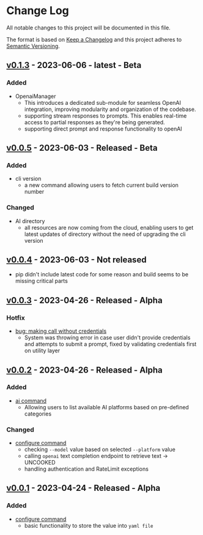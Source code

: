 
# Change Log
All notable changes to this project will be documented in this file.

The format is based on [Keep a Changelog](http://keepachangelog.com/)
and this project adheres to [Semantic Versioning](http://semver.org/).
## [v0.1.3](#v0.1.3) - 2023-06-06 - latest - Beta

### Added
- OpenaiManager
    - This introduces a dedicated sub-module for seamless OpenAI integration, improving modularity and organization of the codebase.
    - supporting stream responses to prompts. This enables real-time access to partial responses as they're being generated.
    - supporting direct prompt and response functionality to openAI

## [v0.0.5](#v0.0.5) - 2023-06-03 - Released - Beta

### Added
- cli version
    - a new command allowing users to fetch current build version number

### Changed
- AI directory
    - all resources are now coming from the cloud, enabling users to get latest updates of directory without the need of upgrading the cli version

## [v0.0.4](#0.0.4) - 2023-06-03 - Not released
- pip didn't include latest code for some reason and build seems to be missing critical parts

## [v0.0.3](#v0.0.3) - 2023-04-26 - Released - Alpha

### Hotfix
- [bug: making call without credentials](#8)
    - System was throwing error in case user didn't provide credentials and attempts to submit a prompt, fixed by validating credentials first on utility layer

## [v0.0.2](#v0.0.2) - 2023-04-26 - Released - Alpha

### Added
- [ai command](#6)
    - Allowing users to list available AI platforms based on pre-defined categories
### Changed
- [configure command](#7)
    - checking `--model` value based on selected `--platform` value
    - calling `openai` text completion endpoint to retrieve text -> UNCOOKED
    - handling authentication and RateLimit exceptions

## [v0.0.1](#v0.0.1) - 2023-04-24 - Released - Alpha

### Added
- [configure command](#1)
    - basic functionality to store the value into `yaml file`
